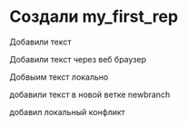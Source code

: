 ﻿# Создали my_first_rep


Добавили текст

Добавили текст через веб браузер

Добвыим текст локально

добавили текст в новой ветке newbranch

добавил локальный конфликт